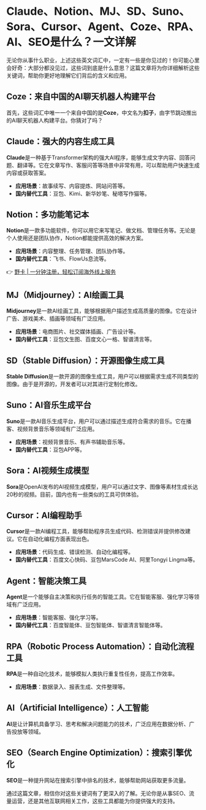 # Claude、Notion、MJ、SD、Suno、Sora、Cursor、Agent、Coze、RPA、AI、SEO是什么？一文详解

无论你从事什么职业，上述这些英文词汇中，一定有一些是你见过的！你可能心里会好奇：大部分都没见过，这些词到底是什么意思？这篇文章将为你详细解析这些关键词，帮助你更好地理解它们背后的含义和应用。

## Coze：来自中国的AI聊天机器人构建平台

首先，这些词汇中唯一一个来自中国的是**Coze**，中文名为**扣子**，由字节跳动推出的AI聊天机器人构建平台。你猜对了吗？

## Claude：强大的内容生成工具

**Claude**是一种基于Transformer架构的强大AI程序，能够生成文字内容、回答问题、翻译等。它在文章写作、客服问答等场景中非常有用，可以帮助用户快速生成内容或获取答案。

- **应用场景**：故事续写、内容提炼、网站问答等。
- **国内替代工具**：豆包、Kimi、新华妙笔、秘塔写作猫等。

## Notion：多功能笔记本

**Notion**是一款多功能软件，你可以用它来写笔记、做文档、管理任务等。无论是个人使用还是团队协作，Notion都能提供高效的解决方案。

- **应用场景**：内容整理、任务管理、团队协作等。
- **国内替代工具**：飞书、FlowUs息流等。

👉 [野卡 | 一分钟注册，轻松订阅海外线上服务](https://bbtdd.com/yeka)

## MJ（Midjourney）：AI绘画工具

**Midjourney**是一款AI绘画工具，能够根据用户描述生成高质量的图像。它在设计广告、游戏美术、插画等领域有广泛应用。

- **应用场景**：电商图片、社交媒体插画、广告设计等。
- **国内替代工具**：豆包文生图、百度文心一格、智谱清言等。

## SD（Stable Diffusion）：开源图像生成工具

**Stable Diffusion**是一款开源的图像生成工具，用户可以根据需求生成不同类型的图像。由于是开源的，开发者可以对其进行定制化修改。

## Suno：AI音乐生成平台

**Suno**是一款AI音乐生成平台，用户可以通过描述生成符合需求的音乐。它在播客、视频背景音乐等领域有广泛应用。

- **应用场景**：视频背景音乐、有声书辅助音乐等。
- **国内替代工具**：豆包APP等。

## Sora：AI视频生成模型

**Sora**是OpenAI发布的AI视频生成模型，用户可以通过文字、图像等素材生成长达20秒的视频。目前，国内也有一些类似的工具可供体验。

## Cursor：AI编程助手

**Cursor**是一款AI编程工具，能够帮助程序员生成代码、检测错误并提供修改建议。它在自动化编程方面表现出色。

- **应用场景**：代码生成、错误检测、自动化编程等。
- **国内替代工具**：百度文心快码、豆包MarsCode AI、阿里Tongyi Lingma等。

## Agent：智能决策工具

**Agent**是一个能够自主决策和执行任务的智能工具。它在智能客服、强化学习等领域有广泛应用。

- **应用场景**：智能客服、强化学习等。
- **国内替代工具**：百度智能体、豆包智能体、智谱清言智能体等。

## RPA（Robotic Process Automation）：自动化流程工具

**RPA**是一种自动化技术，能够模拟人类执行重复性任务，提高工作效率。

- **应用场景**：数据录入、报表生成、文件整理等。

## AI（Artificial Intelligence）：人工智能

**AI**是让计算机具备学习、思考和解决问题能力的技术，广泛应用在数据分析、广告投放等领域。

## SEO（Search Engine Optimization）：搜索引擎优化

**SEO**是一种提升网站在搜索引擎中排名的技术，能够帮助网站获取更多流量。

通过这篇文章，相信你对这些关键词有了更深入的了解。无论你是从事SEO、流量运营，还是其他互联网相关工作，这些工具都能为你提供强大的支持。